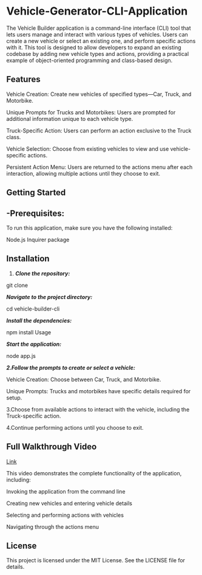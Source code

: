 # Vehicle-Generator-CLI-Application

The Vehicle Builder application is a command-line interface (CLI) tool that lets users manage and interact with various types of vehicles. Users can create a new vehicle or select an existing one, and perform specific actions with it. This tool is designed to allow developers to expand an existing codebase by adding new vehicle types and actions, providing a practical example of object-oriented programming and class-based design.

## Features

Vehicle Creation: Create new vehicles of specified types—Car, Truck, and Motorbike.

Unique Prompts for Trucks and Motorbikes: Users are prompted for additional information unique to each vehicle type.

Truck-Specific Action: Users can perform an action exclusive to the Truck class.

Vehicle Selection: Choose from existing vehicles to view and use vehicle-specific actions.

Persistent Action Menu: Users are returned to the actions menu after each interaction, allowing multiple actions until they choose to exit.

## Getting Started 
## -Prerequisites:

To run this application, make sure you have the following installed:

Node.js
Inquirer package

## Installation

1. **_Clone the repository:_**

 git clone <repository-url>

**_Navigate to the project directory:_**

cd vehicle-builder-cli

**_Install the dependencies:_**

npm install
Usage

**_Start the application:_**

node app.js

**_2.Follow the prompts to create or select a vehicle:_**

Vehicle Creation: Choose between Car, Truck, and Motorbike.

Unique Prompts: Trucks and motorbikes have specific details required for setup.

3.Choose from available actions to interact with the vehicle, including the Truck-specific action.

4.Continue performing actions until you choose to exit.

## Full Walkthrough Video

[Link](https://app.screencastify.com/v2/manage/videos/uwr3iPseqA2mzkocu3hv)

This video demonstrates the complete functionality of the application, including:

Invoking the application from the command line

Creating new vehicles and entering vehicle details

Selecting and performing actions with vehicles

Navigating through the actions menu

## License
This project is licensed under the MIT License. See the LICENSE file for details.
